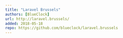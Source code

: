 ```yaml
---
title: "Laravel Brussels"
authors: [BlueClock]
url: http://laravel.brussels/
added: 2018-05-18
repo: https://github.com/blueclock/laravel.brussels
---
```

